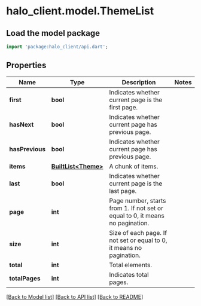 # halo_client.model.ThemeList

## Load the model package
```dart
import 'package:halo_client/api.dart';
```

## Properties
Name | Type | Description | Notes
------------ | ------------- | ------------- | -------------
**first** | **bool** | Indicates whether current page is the first page. | 
**hasNext** | **bool** | Indicates whether current page has previous page. | 
**hasPrevious** | **bool** | Indicates whether current page has previous page. | 
**items** | [**BuiltList&lt;Theme&gt;**](Theme.md) | A chunk of items. | 
**last** | **bool** | Indicates whether current page is the last page. | 
**page** | **int** | Page number, starts from 1. If not set or equal to 0, it means no pagination. | 
**size** | **int** | Size of each page. If not set or equal to 0, it means no pagination. | 
**total** | **int** | Total elements. | 
**totalPages** | **int** | Indicates total pages. | 

[[Back to Model list]](../README.md#documentation-for-models) [[Back to API list]](../README.md#documentation-for-api-endpoints) [[Back to README]](../README.md)


